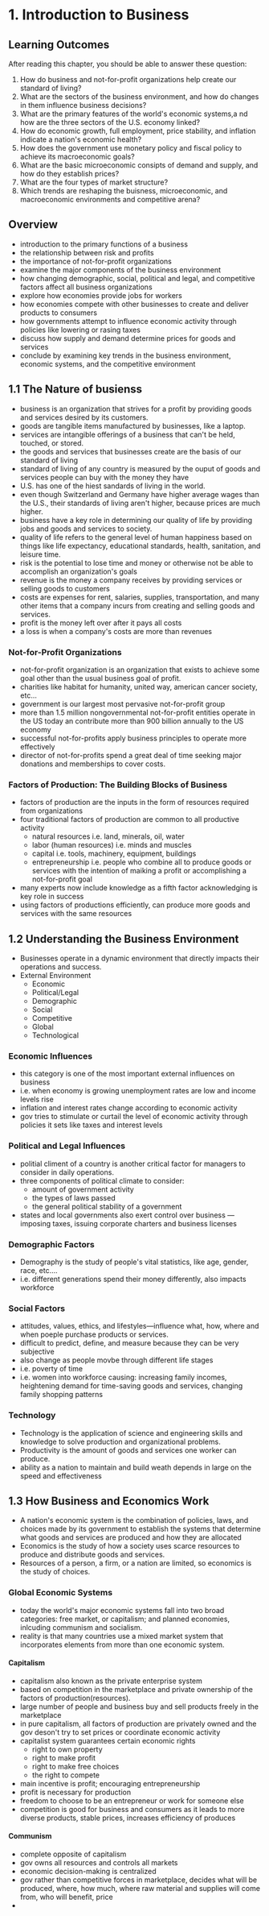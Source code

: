 # 1. Introduction to Business

## Learning Outcomes

After reading this chapter, you should be able to answer these question:

1. How do business and not-for-profit organizations help create our standard of living?
2. What are the sectors of the business environment, and how do changes in them influence business decisions?
3. What are the primary features of the world's economic systems,a nd how are the three sectors of the U.S. economy linked?
4. How do economic growth, full employment, price stability, and inflation indicate a nation's economic health?
5. How does the government use monetary policy and fiscal policy to achieve its macroeconomic goals?
6. What are the basic microeconomic consipts of demand and supply, and how do they establish prices?
7. What are the four types of market structure?
8. Which trends are reshaping the buisness, microeconomic, and macroeconomic environments and competitive arena?


## Overview

* introduction to the primary functions of a business
* the relationship between risk and profits
* the importance of not-for-profit organizations
* examine the major components of the business environment
* how changing demographic, social, political and legal, and competitive factors affect all business organizations
* explore how economies provide jobs for workers
* how economies compete with other businesses to create and deliver products to consumers
* how governments attempt to influence economic activity through policies like lowering or rasing taxes
* discuss how supply and demand determine prices for goods and services
* conclude by examining key trends in the business environment, economic systems, and the competitive environment

## 1.1 The Nature of busienss

* business is an organization that strives for a profit by providing goods and services desired by its customers.
* goods are tangible items manufactured by businesses, like a laptop.
* services are intangible offerings of a business that can't be held, touched, or stored.
* the goods and services that businesses create are the basis of our standard of living
* standard of living of any country is measured by the ouput of goods and services people can buy with the money they have
* U.S. has one of the hiest sandards of living in the world.
* even though Switzerland and Germany have higher average wages than the U.S., their standards of living aren't higher, because prices are much higher.
* business have a key role in determining our quality of life by providing jobs and goods and services to society.
* quality of life refers to the general level of human happiness based on things like life expectancy, educational standards, health, sanitation, and leisure time.
* risk is the potential to lose time and money or otherwise not be able to accomplish an organization's goals
* revenue is the money a company receives by providing services or selling goods to customers
* costs are expenses for rent, salaries, supplies, transportation, and many other items that a company incurs from creating and selling goods and services.
* profit is the money left over after it pays all costs
* a loss is when a company's costs are more than revenues

### Not-for-Profit Organizations

* not-for-profit organization is an organization that exists to achieve some goal other than the usual business goal of profit.
* charities like habitat for humanity, united way, american cancer society, etc...
* government is our largest most pervasive not-for-profit group
* more than 1.5 million nongovernmental not-for-profit entities operate in the US today an contribute more than 900 billion annually to the US economy
* successful not-for-profits apply business principles to operate more effectively
* director of not-for-profits spend a great deal of time seeking major donations and memberships to cover costs.

### Factors of Production: The Building Blocks of Business

* factors of production are the inputs in the form of resources required from organizations 
* four traditional factors of production are common to all productive activity
    * natural resources i.e. land, minerals, oil, water
    * labor (human resources) i.e. minds and muscles
    * capital i.e. tools, machinery, equipment, buildings
    * entrepreneurship i.e. people who combine all to produce goods or services with the intention of maiking a profit or accomplishing a not-for-profit goal
* many experts now include knowledge as a fifth factor acknowledging is key role in success
* using factors of productions efficiently, can produce more goods and services with the same resources

## 1.2 Understanding the Business Environment

* Businesses operate in a dynamic environment that directly impacts their operations and success.
* External Environment
    * Economic
    * Political/Legal
    * Demographic
    * Social
    * Competitive
    * Global
    * Technological

### Economic Influences

* this category is one of the most important external influences on business
* i.e. when economy is growing unemployment rates are low and income levels rise
* inflation and interest rates change according to economic activity
* gov tries to stimulate or curtail the level of economic activity through policies it sets like taxes and interest levels

### Political and Legal Influences

* politial climent of a country is another critical factor for managers to consider in daily operations.
* three components of political climate to consider:
    * amount of government activity
    * the types of laws passed
    * the general political stability of a government
* states and local governments also exert control over business — imposing taxes, issuing corporate charters and business licenses

### Demographic Factors

* Demography is the study of people's vital statistics, like age, gender, race, etc....
* i.e. different generations spend their money differently, also impacts workforce

### Social Factors

* attitudes, values, ethics, and lifestyles—influence what, how, where and when poeple purchase products or services.
* difficult to predict, define, and measure because they can be very subjective
* also change as people movbe through different life stages
* i.e. poverty of time
* i.e. women into workforce causing: increasing family incomes, heightening demand for time-saving goods and services, changing family shopping patterns

### Technology

* Technology is the application of science and engineering skills and knowledge to solve production and organizational problems.
* Productivity is the amount of goods and services one worker can produce.
* ability as a nation to maintain and build weath depends in large on the speed and effectiveness

## 1.3 How Business and Economics Work

* A nation's economic system is the combination of policies, laws, and choices made by its government to establish the systems that determine what goods and services are produced and how they are allocated
* Economics is the study of how a society uses scarce resources to produce and distribute goods and services.
* Resources of a person, a firm, or a nation are limited, so economics is the study of choices.

### Global Economic Systems

* today the world's major economic systems fall into two broad categories: free market, or capitalism; and planned economies, inlcuding communism and socialism.
* reality is that many countries use a mixed market system that incorporates elements from more than one economic system.

#### Capitalism

* capitalism also known as the private enterprise system
* based on competition in the marketplace and private ownership of the factors of production(resources).
* large number of people and business buy and sell products freely in the marketplace
* in pure capitalism, all factors of production are privately owned and the gov deson't try to set prices or coordinate economic activity
* capitalist system guarantees certain economic rights
    * right to own property
    * right to make profit
    * right to make free choices
    * the right to compete
* main incentive is profit; encouraging entrepreneurship
* profit is necessary for production
* freedom to choose to be an entrepreneur or work for someone else
* competition is good for business and consumers as it leads to more diverse products, stable prices, increases efficiency of produces


#### Communism

* complete opposite of capitalism
* gov owns all resources and controls all markets
* economic decision-making is centralized
* gov rather than competitive forces in marketplace, decides what will be produced, where, how much, where raw material and supplies will come from, who will benefit, price
* 
